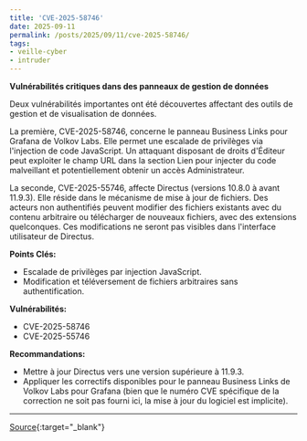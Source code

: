 ```yaml
---
title: 'CVE-2025-58746'
date: 2025-09-11
permalink: /posts/2025/09/11/cve-2025-58746/
tags:
- veille-cyber
- intruder
---
```

**Vulnérabilités critiques dans des panneaux de gestion de données**

Deux vulnérabilités importantes ont été découvertes affectant des outils de gestion et de visualisation de données.

La première, CVE-2025-58746, concerne le panneau Business Links pour Grafana de Volkov Labs. Elle permet une escalade de privilèges via l'injection de code JavaScript. Un attaquant disposant de droits d'Éditeur peut exploiter le champ URL dans la section Lien pour injecter du code malveillant et potentiellement obtenir un accès Administrateur.

La seconde, CVE-2025-55746, affecte Directus (versions 10.8.0 à avant 11.9.3). Elle réside dans le mécanisme de mise à jour de fichiers. Des acteurs non authentifiés peuvent modifier des fichiers existants avec du contenu arbitraire ou télécharger de nouveaux fichiers, avec des extensions quelconques. Ces modifications ne seront pas visibles dans l'interface utilisateur de Directus.

**Points Clés:**
*   Escalade de privilèges par injection JavaScript.
*   Modification et téléversement de fichiers arbitraires sans authentification.

**Vulnérabilités:**
*   CVE-2025-58746
*   CVE-2025-55746

**Recommandations:**
*   Mettre à jour Directus vers une version supérieure à 11.9.3.
*   Appliquer les correctifs disponibles pour le panneau Business Links de Volkov Labs pour Grafana (bien que le numéro CVE spécifique de la correction ne soit pas fourni ici, la mise à jour du logiciel est implicite).

---
[Source](https://cvemon.intruder.io/cves/CVE-2025-58746){:target="_blank"}
